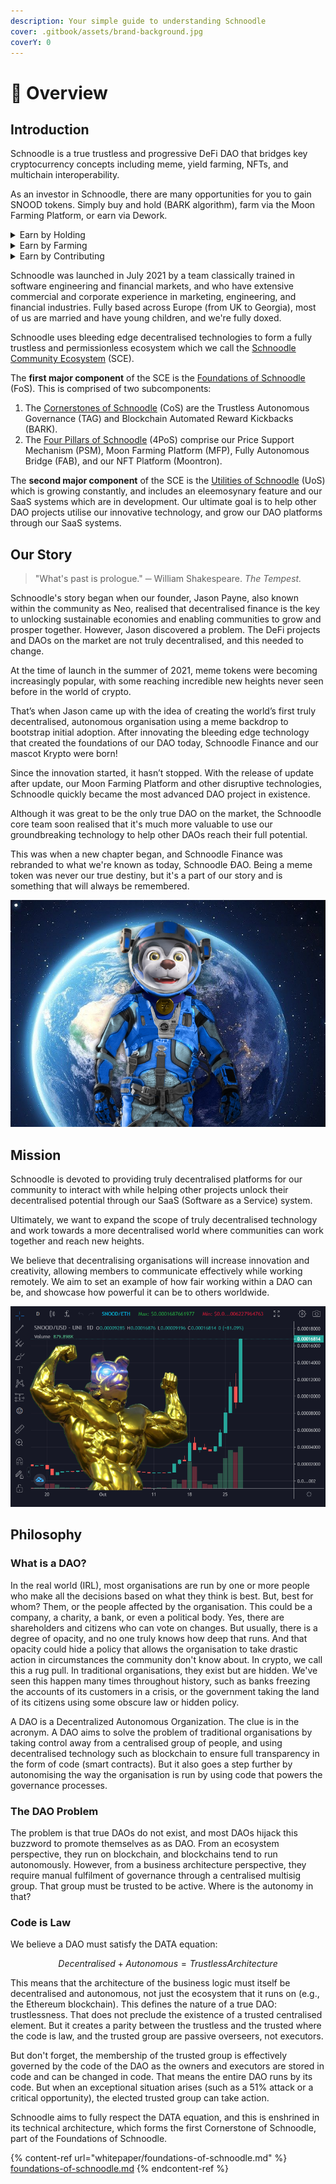 ```yaml
---
description: Your simple guide to understanding Schnoodle
cover: .gitbook/assets/brand-background.jpg
coverY: 0
---
```


# 🐶 Overview

## Introduction

Schnoodle is a true trustless and progressive DeFi DAO that bridges key cryptocurrency concepts including meme, yield farming, NFTs, and multichain interoperability.

As an investor in Schnoodle, there are many opportunities for you to gain SNOOD tokens. Simply buy and hold (BARK algorithm), farm via the Moon Farming Platform, or earn via Dework.

<details>

<summary>Earn by Holding</summary>

Earn BARK rewards. This is not another token. This is SNOOD that is automatically added to your balance just by holding. Every time someone sells, you get some of their SNOOD.

Learn more [here](whitepaper/architecture.md#bark-algorithm).

</details>

<details>

<summary>Earn by Farming</summary>

Earn yield farming rewards. This is our comprehensive, fully automated, and algorithmic  Moon Farming Platform (MFP). The farming fund is constantly funded from sells (the Gamified Yield Incentivator or GYI), and you can choose how long to lock your tokens for which affects the APY you get.

Learn more [here](features/mfp.md).

</details>

<details>

<summary>Earn by Contributing</summary>

Earn by completing tasks. This is where Schnoodle as a DAO really comes into its own. Anyone can do work for Schnoodle provided you have the right skills and some time. Join our project on Dework and look for some open tasks to take on.

Go to our Dework space [here](https://app.dework.xyz/schnoodle-dao-1).

</details>

Schnoodle was launched in July 2021 by a team classically trained in software engineering and financial markets, and who have extensive commercial and corporate experience in marketing, engineering, and financial industries. Fully based across Europe (from UK to Georgia), most of us are married and have young children, and we're fully doxed.

Schnoodle uses bleeding edge decentralised technologies to form a fully trustless and permissionless ecosystem which we call the [Schnoodle Community Ecosystem](whitepaper/community-ecosystem.md) (SCE).

The **first major component** of the SCE is the [Foundations of Schnoodle](whitepaper/foundations-of-schnoodle.md) (FoS). This is comprised of two subcomponents:

1. The [Cornerstones of Schnoodle](whitepaper/foundations-of-schnoodle.md#cornerstones-of-schnoodle-cos) (CoS) are the Trustless Autonomous Governance (TAG) and Blockchain Automated Reward Kickbacks (BARK).
2. The [Four Pillars of Schnoodle](whitepaper/foundations-of-schnoodle.md#four-pillars-of-schnoodle-4pos) (4PoS) comprise our Price Support Mechanism (PSM), Moon Farming Platform (MFP), Fully Autonomous Bridge (FAB), and our NFT Platform (Moontron).

The **second major component** of the SCE is the [Utilities of Schnoodle](whitepaper/utilities-of-schnoodle.md) (UoS) which is growing constantly, and includes an eleemosynary feature and our SaaS systems which are in development. Our ultimate goal is to help other DAO projects utilise our innovative technology, and grow our DAO platforms through our SaaS systems.

## Our Story

> "What's past is prologue." ─ William Shakespeare. _The Tempest._

Schnoodle's story began when our founder, Jason Payne, also known within the community as Neo, realised that decentralised finance is the key to unlocking sustainable economies and enabling communities to grow and prosper together. However, Jason discovered a problem. The DeFi projects and DAOs on the market are not truly decentralised, and this needed to change.

At the time of launch in the summer of 2021, meme tokens were becoming increasingly popular, with some reaching incredible new heights never seen before in the world of crypto.

That’s when Jason came up with the idea of creating the world’s first truly decentralised, autonomous organisation using a meme backdrop to bootstrap initial adoption. After innovating the bleeding edge technology that created the foundations of our DAO today, Schnoodle Finance and our mascot Krypto were born!

Since the innovation started, it hasn’t stopped. With the release of update after update, our Moon Farming Platform and other disruptive technologies, Schnoodle quickly became the most advanced DAO project in existence.

Although it was great to be the only true DAO on the market, the Schnoodle core team soon realised that it's much more valuable to use our groundbreaking technology to help other DAOs reach their full potential.

This was when a new chapter began, and Schnoodle Finance was rebranded to what we're known as today, Schnoodle ĐAO. Being a meme token was never our true destiny, but it's a part of our story and is something that will always be remembered.

![](.gitbook/assets/astronaut.jpg)

## Mission

Schnoodle is devoted to providing truly decentralised platforms for our community to interact with while helping other projects unlock their decentralised potential through our SaaS (Software as a Service) system.

Ultimately, we want to expand the scope of truly decentralised technology and work towards a more decentralised world where communities can work together and reach new heights.

We believe that decentralising organisations will increase innovation and creativity, allowing members to communicate effectively while working remotely. We aim to set an example of how fair working within a DAO can be, and showcase how powerful it can be to others worldwide.

![](.gitbook/assets/golden-krypto-chart.png)

## Philosophy

### What is a DAO?

In the real world (IRL), most organisations are run by one or more people who make all the decisions based on what they think is best. But, best for whom? Them, or the people affected by the organisation. This could be a company, a charity, a bank, or even a political body. Yes, there are shareholders and citizens who can vote on changes. But usually, there is a degree of opacity, and no one truly knows how deep that runs. And that opacity could hide a policy that allows the organisation to take drastic action in circumstances the community don't know about. In crypto, we call this a rug pull. In traditional organisations, they exist but are hidden. We've seen this happen many times throughout history, such as banks freezing the accounts of its customers in a crisis, or the government taking the land of its citizens using some obscure law or hidden policy.

A DAO is a Decentralized Autonomous Organization. The clue is in the acronym. A DAO aims to solve the problem of traditional organisations by taking control away from a centralised group of people, and using decentralised technology such as blockchain to ensure full transparency in the form of code (smart contracts). But it also goes a step further by autonomising the way the organisation is run by using code that powers the governance processes.

### The DAO Problem

The problem is that true DAOs do not exist, and most DAOs hijack this buzzword to promote themselves as as DAO. From an ecosystem perspective, they run on blockchain, and blockchains tend to run autonomously. However, from a business architecture perspective, they require manual fulfilment of governance through a centralised multisig group. That group must be trusted to be active. Where is the autonomy in that?

### Code is Law

We believe a DAO must satisfy the DATA equation:

$$
Decentralised+Autonomous=TrustlessArchitecture
$$

This means that the architecture of the business logic must itself be decentralised and autonomous, not just the ecosystem that it runs on (e.g., the Ethereum blockchain). This defines the nature of a true DAO: trustlessness. That does not preclude the existence of a trusted centralised element. But it creates a parity between the trustless and the trusted where the code is law, and the trusted group are passive overseers, not executors.

But don't forget, the membership of the trusted group is effectively governed by the code of the DAO as the owners and executors are stored in code and can be changed in code. That means the entire DAO runs by its code. But when an exceptional situation arises (such as a 51% attack or a critical opportunity), the elected trusted group can take action.

Schnoodle aims to fully respect the DATA equation, and this is enshrined in its technical architecture, which forms the first Cornerstone of Schnoodle, part of the Foundations of Schnoodle.

{% content-ref url="whitepaper/foundations-of-schnoodle.md" %}
[foundations-of-schnoodle.md](whitepaper/foundations-of-schnoodle.md)
{% endcontent-ref %}
